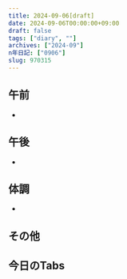```yaml
---
title: 2024-09-06[draft]
date: 2024-09-06T00:00:00+09:00
draft: false
tags: ["diary", ""]
archives: ["2024-09"]
n年日記: ["0906"]
slug: 970315
---
```

## 午前
- 
## 午後
- 
## 体調
- 
## その他
## 今日のTabs